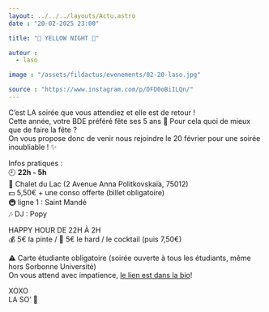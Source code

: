 ```yaml
---
layout: ../../../layouts/Actu.astro
date : "20-02-2025 23:00"

title: "💛 YELLOW NIGHT 💛"

auteur :
  - laso

image : "/assets/fildactus/evenements/02-20-laso.jpg"

source : "https://www.instagram.com/p/DFD0oBiILQn/"
---
```


C’est LA soirée que vous attendiez et elle est de retour !  
Cette année, votre BDE préféré fête ses 5 ans 🎉 Pour cela quoi de mieux que de faire la fête ?  
On vous propose donc de venir nous rejoindre le 20 février pour une soirée inoubliable ! ✨

Infos pratiques :  
🕘 __22h - 5h__  
📍 Chalet du Lac (2 Avenue Anna Politkovskaïa, 75012)  
💵 5,50€ + une conso offerte (billet obligatoire)  
🚇 ligne 1 : Saint Mandé  
🎶 DJ : Popy

HAPPY HOUR DE 22H À 2H  
💰 5€ la pinte / 🍻 5€ le hard / le cocktail (puis 7,50€)

⚠️ Carte étudiante obligatoire (soirée ouverte à tous les étudiants, même hors Sorbonne Université)  
On vous attend avec impatience, [le lien est dans la bio](https://www.helloasso.com/associations/la-so-bde-sorbonne-universite/evenements/yellow-night-2)!

XOXO  
LA SO’ 💛